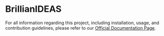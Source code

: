 # BrillianIDEAS
For all information regarding this project, including installation, usage, and contribution guidelines, please refer to our [Official Documentation Page](https://docs.brillianideas.com/projects/brillianideas).
